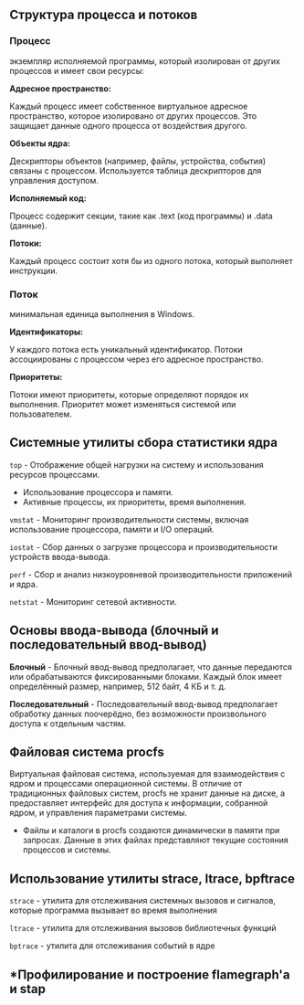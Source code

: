 ## Структура процесса и потоков

### Процесс
экземпляр исполняемой программы, который изолирован от других процессов и имеет свои ресурсы:

**Адресное пространство:**

Каждый процесс имеет собственное виртуальное адресное пространство, которое изолировано от других процессов.
Это защищает данные одного процесса от воздействия другого.

**Объекты ядра:**

Дескрипторы объектов (например, файлы, устройства, события) связаны с процессом.
Используется таблица дескрипторов для управления доступом.

**Исполняемый код:**

Процесс содержит секции, такие как .text (код программы) и .data (данные).

**Потоки:**

Каждый процесс состоит хотя бы из одного потока, который выполняет инструкции.

### Поток
минимальная единица выполнения в Windows.

**Идентификаторы:**

У каждого потока есть уникальный идентификатор.
Потоки ассоциированы с процессом через его адресное пространство.

**Приоритеты:**

Потоки имеют приоритеты, которые определяют порядок их выполнения.
Приоритет может изменяться системой или пользователем.

## Системные утилиты сбора статистики ядра

`top` - Отображение общей нагрузки на систему и использования ресурсов процессами.
- Использование процессора и памяти.
- Активные процессы, их приоритеты, время выполнения.

`vmstat` - Мониторинг производительности системы, включая использование процессора, памяти и I/O операций.

`iostat` - Сбор данных о загрузке процессора и производительности устройств ввода-вывода.

`perf` - Сбор и анализ низкоуровневой производительности приложений и ядра.

`netstat` - Мониторинг сетевой активности.

## Основы ввода-вывода (блочный и последовательный ввод-вывод)
**Блочный** - Блочный ввод-вывод предполагает, что данные передаются или обрабатываются фиксированными блоками.
Каждый блок имеет определённый размер, например, 512 байт, 4 КБ и т. д.

**Последовательный** - Последовательный ввод-вывод предполагает обработку данных поочерёдно, без возможности произвольного доступа к отдельным частям.

## Файловая система procfs

Виртуальная файловая система, используемая для взаимодействия с ядром и процессами операционной системы.
В отличие от традиционных файловых систем, procfs не хранит данные на диске, а предоставляет интерфейс для доступа к информации, собранной ядром, и управления параметрами системы.

- Файлы и каталоги в procfs создаются динамически в памяти при запросах. Данные в этих файлах представляют текущие состояния процессов и системы.
## Использование утилиты strace, ltrace, bpftrace
`strace` - утилита для отслеживания системных вызовов и сигналов, которые программа вызывает во время выполнения

`ltrace` - утилита для отслеживания вызовов библиотечных функций

`bptrace` - утилита для отслеживания событий в ядре
## *Профилирование и построение flamegraph'а и stap